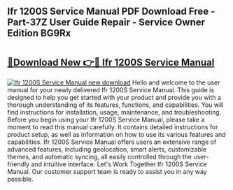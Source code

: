 ## Ifr 1200S Service Manual PDF Download Free - Part-37Z User Guide Repair - Service Owner Edition BG9Rx

# <h2><a href="http://bc36808.oget.top/?id=Ifr+1200S+Service+Manual">🔗Download New 👉🔴 Ifr 1200S Service Manual</a></h2>

[![Ifr 1200S Service Manual new download](https://i.imgur.com/5g1atiW.png)](http://bc36808.oget.top/?id=Ifr+1200S+Service+Manual)
Hello and welcome to the user manual for your newly delivered Ifr 1200S Service Manual. This guide is designed to help you get started with your product and provide you with a thorough understanding of its features, functions, and capabilities. You will find instructions for installation, usage, maintenance, and troubleshooting. Before you begin using your Ifr 1200S Service Manual, please take a moment to read this manual carefully. It contains detailed instructions for product setup, as well as information on how to use its various features and capabilities. Ifr 1200S Service Manual offers users an extensive range of advanced features, including geolocation, smart alerts, customizable themes, and automatic syncing, all easily controlled through the user-friendly and intuitive interface. Let's Work Together Ifr 1200S Service Manual. Our customer support team is ready to assist you in any way possible.
